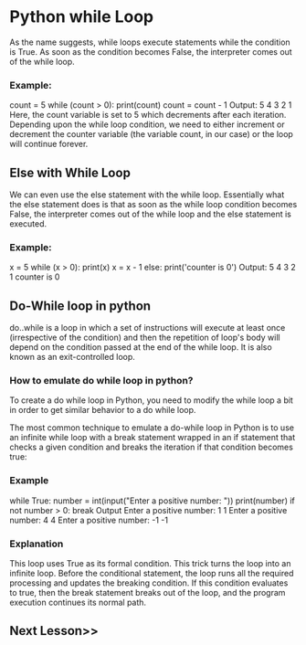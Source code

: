 # Python while Loop
As the name suggests, while loops execute statements while the condition is True. As soon as the condition becomes False, the interpreter comes out of the while loop.

### Example:
count = 5
while (count > 0):
  print(count)
  count = count - 1
Output:
5
4
3
2
1
Here, the count variable is set to 5 which decrements after each iteration. Depending upon the while loop condition, we need to either increment or decrement the counter variable (the variable count, in our case) or the loop will continue forever.

## Else with While Loop
We can even use the else statement with the while loop. Essentially what the else statement does is that as soon as the while loop condition becomes False, the interpreter comes out of the while loop and the else statement is executed.

### Example:
x = 5
while (x > 0):
    print(x)
    x = x - 1
else:
    print('counter is 0')
Output:
5
4
3
2
1
counter is 0

## Do-While loop in python
do..while is a loop in which a set of instructions will execute at least once (irrespective of the condition) and then the repetition of loop's body will depend on the condition passed at the end of the while loop. It is also known as an exit-controlled loop.

### How to emulate do while loop in python?
To create a do while loop in Python, you need to modify the while loop a bit in order to get similar behavior to a do while loop.

The most common technique to emulate a do-while loop in Python is to use an infinite while loop with a break statement wrapped in an if statement that checks a given condition and breaks the iteration if that condition becomes true:

### Example
while True:
  number = int(input("Enter a positive number: "))
  print(number)
  if not number > 0:
    break
Output
Enter a positive number: 1
1
Enter a positive number: 4
4
Enter a positive number: -1
-1
### Explanation
This loop uses True as its formal condition. This trick turns the loop into an infinite loop. Before the conditional statement, the loop runs all the required processing and updates the breaking condition. If this condition evaluates to true, then the break statement breaks out of the loop, and the program execution continues its normal path.

## Next Lesson>>